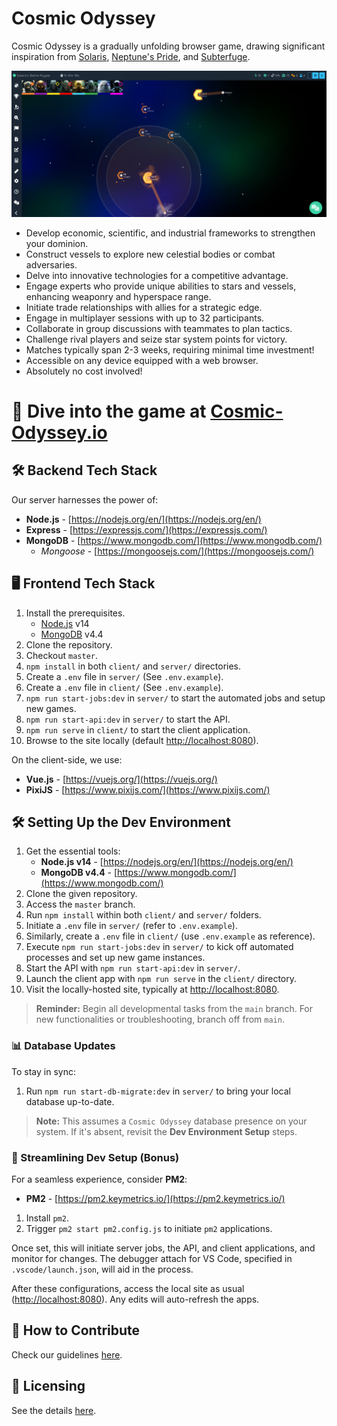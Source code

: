 # Cosmic Odyssey

Cosmic Odyssey is a gradually unfolding browser game, drawing significant inspiration from [Solaris](https://solaris.games), [Neptune's Pride](https://np.ironhelmet.com), and [Subterfuge](http://subterfuge-game.com/).

![Game Screenshot](client/src/assets/screenshots/game1.png)

- Develop economic, scientific, and industrial frameworks to strengthen your dominion.
- Construct vessels to explore new celestial bodies or combat adversaries.
- Delve into innovative technologies for a competitive advantage.
- Engage experts who provide unique abilities to stars and vessels, enhancing weaponry and hyperspace range.
- Initiate trade relationships with allies for a strategic edge.
- Engage in multiplayer sessions with up to 32 participants.
- Collaborate in group discussions with teammates to plan tactics.
- Challenge rival players and seize star system points for victory.
- Matches typically span 2-3 weeks, requiring minimal time investment!
- Accessible on any device equipped with a web browser.
- Absolutely no cost involved!



# 🚀 Dive into the game at [Cosmic-Odyssey.io](https://cosmic-odyssey.io/)


## 🛠 Backend Tech Stack

Our server harnesses the power of:
- **Node.js** - [https://nodejs.org/en/](https://nodejs.org/en/)
- **Express** - [https://expressjs.com/](https://expressjs.com/)
- **MongoDB** - [https://www.mongodb.com/](https://www.mongodb.com/)
  - *Mongoose* - [https://mongoosejs.com/](https://mongoosejs.com/)


## 🖥 Frontend Tech Stack

1. Install the prerequisites.
   - [Node.js](https://nodejs.org/en/) v14
   - [MongoDB](https://www.mongodb.com/) v4.4
2. Clone the repository.
3. Checkout `master`.
4. `npm install` in both `client/` and `server/` directories.
5. Create a `.env` file in `server/` (See `.env.example`).
6. Create a `.env` file in `client/` (See `.env.example`).
7. `npm run start-jobs:dev` in `server/` to start the automated jobs and setup new games.
8. `npm run start-api:dev` in `server/` to start the API.
9. `npm run serve` in `client/` to start the client application.
10. Browse to the site locally (default [http://localhost:8080](http://localhost:8080)).

On the client-side, we use:
- **Vue.js** - [https://vuejs.org/](https://vuejs.org/)
- **PixiJS** - [https://www.pixijs.com/](https://www.pixijs.com/)


## 🛠 Setting Up the Dev Environment

1. Get the essential tools:
   - **Node.js v14** - [https://nodejs.org/en/](https://nodejs.org/en/)
   - **MongoDB v4.4** - [https://www.mongodb.com/](https://www.mongodb.com/)
2. Clone the given repository.
3. Access the `master` branch.
4. Run `npm install` within both `client/` and `server/` folders.
5. Initiate a `.env` file in `server/` (refer to `.env.example`).
6. Similarly, create a `.env` file in `client/` (use `.env.example` as reference).
7. Execute `npm run start-jobs:dev` in `server/` to kick off automated processes and set up new game instances.
8. Start the API with `npm run start-api:dev` in `server/`.
9. Launch the client app with `npm run serve` in the `client/` directory.
10. Visit the locally-hosted site, typically at [http://localhost:8080](http://localhost:8080).

> **Reminder:** Begin all developmental tasks from the `main` branch. For new functionalities or troubleshooting, branch off from `main`.


### 📊 Database Updates

To stay in sync:
1. Run `npm run start-db-migrate:dev` in `server/` to bring your local database up-to-date.

> **Note:** This assumes a `Cosmic Odyssey` database presence on your system. If it's absent, revisit the **Dev Environment Setup** steps.


### 🔄 Streamlining Dev Setup (Bonus)

For a seamless experience, consider **PM2**:
- **PM2** - [https://pm2.keymetrics.io/](https://pm2.keymetrics.io/)

1. Install `pm2`.
2. Trigger `pm2 start pm2.config.js` to initiate `pm2` applications.

Once set, this will initiate server jobs, the API, and client applications, and monitor for changes. The debugger attach for VS Code, specified in `.vscode/launch.json`, will aid in the process.

After these configurations, access the local site as usual ([http://localhost:8080](http://localhost:8080)). Any edits will auto-refresh the apps.


## 🤝 How to Contribute

Check our guidelines [here](CONTRIBUTING.md).


## 📜 Licensing

See the details [here](LICENSE).

